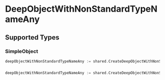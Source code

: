 # DeepObjectWithNonStandardTypeNameAny


## Supported Types

### SimpleObject

```go
deepObjectWithNonStandardTypeNameAny := shared.CreateDeepObjectWithNonStandardTypeNameAnySimpleObject(shared.SimpleObject{/* values here */})
```

### 

```go
deepObjectWithNonStandardTypeNameAny := shared.CreateDeepObjectWithNonStandardTypeNameAnyStr(string{/* values here */})
```

